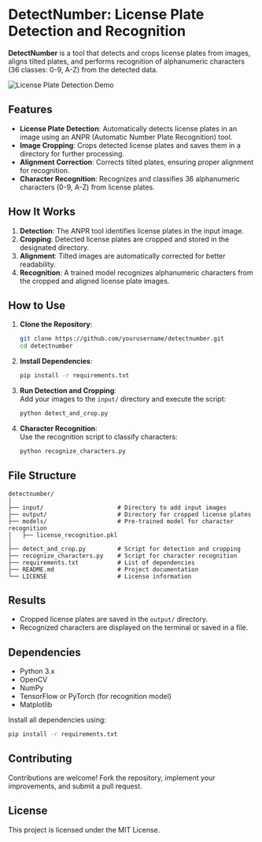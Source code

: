 # DetectNumber: License Plate Detection and Recognition  

**DetectNumber** is a tool that detects and crops license plates from images, aligns tilted plates, and performs recognition of alphanumeric characters (36 classes: 0-9, A-Z) from the detected data.  

![License Plate Detection Demo](https://via.placeholder.com/800x400?text=Add+Your+Image+Here)  

## Features  

- **License Plate Detection**: Automatically detects license plates in an image using an ANPR (Automatic Number Plate Recognition) tool.  
- **Image Cropping**: Crops detected license plates and saves them in a directory for further processing.  
- **Alignment Correction**: Corrects tilted plates, ensuring proper alignment for recognition.  
- **Character Recognition**: Recognizes and classifies 36 alphanumeric characters (0-9, A-Z) from license plates.  

## How It Works  

1. **Detection**: The ANPR tool identifies license plates in the input image.  
2. **Cropping**: Detected license plates are cropped and stored in the designated directory.  
3. **Alignment**: Tilted images are automatically corrected for better readability.  
4. **Recognition**: A trained model recognizes alphanumeric characters from the cropped and aligned license plate images.  

## How to Use  

1. **Clone the Repository**:  
   ```bash  
   git clone https://github.com/yourusername/detectnumber.git  
   cd detectnumber  
   ```  

2. **Install Dependencies**:  
   ```bash  
   pip install -r requirements.txt  
   ```  

3. **Run Detection and Cropping**:  
   Add your images to the `input/` directory and execute the script:  
   ```bash  
   python detect_and_crop.py  
   ```  

4. **Character Recognition**:  
   Use the recognition script to classify characters:  
   ```bash  
   python recognize_characters.py  
   ```  

## File Structure  

```
detectnumber/  
│  
├── input/                     # Directory to add input images  
├── output/                    # Directory for cropped license plates  
├── models/                    # Pre-trained model for character recognition  
│   ├── license_recognition.pkl  
│  
├── detect_and_crop.py         # Script for detection and cropping  
├── recognize_characters.py    # Script for character recognition  
├── requirements.txt           # List of dependencies  
├── README.md                  # Project documentation  
└── LICENSE                    # License information  
```  

## Results  

- Cropped license plates are saved in the `output/` directory.  
- Recognized characters are displayed on the terminal or saved in a file.  

## Dependencies  

- Python 3.x  
- OpenCV  
- NumPy  
- TensorFlow or PyTorch (for recognition model)  
- Matplotlib  

Install all dependencies using:  
```bash  
pip install -r requirements.txt  
```  

## Contributing  

Contributions are welcome! Fork the repository, implement your improvements, and submit a pull request.  

## License  

This project is licensed under the MIT License.  


